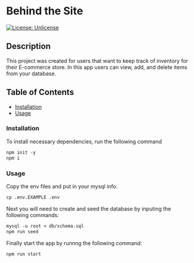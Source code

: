# Behind the Site

[![License: Unlicense](https://img.shields.io/badge/license-Unlicense-blue.svg)](http://unlicense.org/)

## Description

This project was created for users that want to keep track of inventory for their E-commerce store. In this app users can view, add, and delete items from your database.

## Table of Contents

- [Installation](#installation)
- [Usage](#usage)

### Installation

To install necessary dependencies, run the following command

```md
npm init -y
npm i
```

### Usage

Copy the env files and put in your mysql info.

```md
cp .env.EXAMPLE .env
```

Next you will need to create and seed the database by inputing the following commands:

```md
mysql -u root < db/schema.sql
npm run seed
```

Finally start the app by runnng the following command:

```md
npm run start
```
